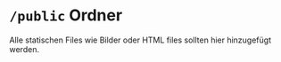 # `/public` Ordner

Alle statischen Files wie Bilder oder HTML files sollten hier hinzugefügt werden.
